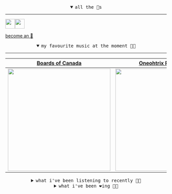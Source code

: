 <details open>

<summary align="center"><samp>all the 🥚s</samp></summary>
<hr />

<a href="https://github.com/pvinis"><img src="https://avatars0.githubusercontent.com/u/100233?s=90&v=4" width="30" height="30" /><a href="https://github.com/maxPugh"><img src="https://avatars2.githubusercontent.com/u/46350013?s=90&u=52a601eaa2d272b35477d096fe782ebf0a8a1f68&v=4" width="30" height="30" />

<samp><a href="https://github.com/bitttttten/bitttttten/stargazers">become an 🥚</a></samp>

</details>

<details open>

<summary align="center"><samp>my favourite music at the moment 🎵🎶</samp></summary>
<hr />

<!-- toc -->

| [Boards of Canada](https://open.spotify.com/artist/2VAvhf61GgLYmC6C8anyX1)                                                                                       | [Oneohtrix Point Never](https://open.spotify.com/artist/2wPDbhaGXCqROrVmwDdCrK)                                                                                  | [Foxes In Fiction](https://open.spotify.com/artist/3GSt4ZSP1wEtdbcTTbwjpW)                                                                                       | [Goldmund](https://open.spotify.com/artist/0R5BzePlbvG8xTXw0QF3uw)                                                                                               |
| ---------------------------------------------------------------------------------------------------------------------------------------------------------------- | ---------------------------------------------------------------------------------------------------------------------------------------------------------------- | ---------------------------------------------------------------------------------------------------------------------------------------------------------------- | ---------------------------------------------------------------------------------------------------------------------------------------------------------------- |
| [<img src="https://i.scdn.co/image/c0b33a8d211600d70dcda3077d6a582da34321b0" width="320" height="auto">](https://open.spotify.com/artist/2VAvhf61GgLYmC6C8anyX1) | [<img src="https://i.scdn.co/image/0513eb98de7ee505153e9175f79e3fb59457c9aa" width="320" height="auto">](https://open.spotify.com/artist/2wPDbhaGXCqROrVmwDdCrK) | [<img src="https://i.scdn.co/image/bf62ae0b2e31f68694ca44e8d0ef33e51714a4f8" width="320" height="auto">](https://open.spotify.com/artist/3GSt4ZSP1wEtdbcTTbwjpW) | [<img src="https://i.scdn.co/image/fd4e75aa106e23655cd5fc5b25e836979b063a69" width="320" height="auto">](https://open.spotify.com/artist/0R5BzePlbvG8xTXw0QF3uw) |

<!-- tocstop -->

</details>

<details>

<summary align="center"><samp>what i've been listening to recently 🎵🎶</samp></summary>
<hr />

<!-- toc -->

| [1993 Band Practice<br />Four Tet](https://open.spotify.com/track/4erKpW9BBDd2XMkQOkBANv)                                                                       | [Udu<br />O'Flynn](https://open.spotify.com/track/1XjE9koowLUErB2GB1QRh9)                                                                                       | [Beginner's Luck<br />Maribou State](https://open.spotify.com/track/6adjXENHRzh4uyVziFlVGm)                                                                     | [Lovers Carvings - WXAXRXP Ses…<br />Bibio](https://open.spotify.com/track/0O8opD0spCg2nheujR7DyP)                                                              |
| --------------------------------------------------------------------------------------------------------------------------------------------------------------- | --------------------------------------------------------------------------------------------------------------------------------------------------------------- | --------------------------------------------------------------------------------------------------------------------------------------------------------------- | --------------------------------------------------------------------------------------------------------------------------------------------------------------- |
| [<img src="https://i.scdn.co/image/f96458025a0640bf1d3c8f764a42ec21d4db1eae" width="320" height="auto">](https://open.spotify.com/track/4erKpW9BBDd2XMkQOkBANv) | [<img src="https://i.scdn.co/image/a2359feb2917682f952352e4ff6b44d316c46083" width="320" height="auto">](https://open.spotify.com/track/1XjE9koowLUErB2GB1QRh9) | [<img src="https://i.scdn.co/image/1294a548ccadf00500f3524e7fa64434cf2fa6f5" width="320" height="auto">](https://open.spotify.com/track/6adjXENHRzh4uyVziFlVGm) | [<img src="https://i.scdn.co/image/b2859212c7305aa2bddfad2f653c66bbc7482d22" width="320" height="auto">](https://open.spotify.com/track/0O8opD0spCg2nheujR7DyP) |

<!-- tocstop -->

</details>

<details>

<summary align="center"><samp>what i've been ❤️ing 🎵🎶</samp></summary>
<hr />

<!-- toc -->

| [Rush to Spark<br />Foxes In Fiction](https://open.spotify.com/album/0y7g52dxKyaPpHtHLFaLwU)                                                                    | [Paul<br />Big Thief](https://open.spotify.com/album/4onPyHor2yOlVxCsIaGyHH)                                                                                    | [Zoo Eyes<br />Aldous Harding](https://open.spotify.com/album/0QNJa03XQeMOuQhi9izThh)                                                                           | [These Few Presidents<br />WHY?](https://open.spotify.com/album/1tJxMO9l5YQEOsqfk7PlTd)                                                                         |
| --------------------------------------------------------------------------------------------------------------------------------------------------------------- | --------------------------------------------------------------------------------------------------------------------------------------------------------------- | --------------------------------------------------------------------------------------------------------------------------------------------------------------- | --------------------------------------------------------------------------------------------------------------------------------------------------------------- |
| [<img src="https://i.scdn.co/image/ab67616d0000b27387c1154455b248842d9b32a2" width="320" height="auto">](https://open.spotify.com/album/0y7g52dxKyaPpHtHLFaLwU) | [<img src="https://i.scdn.co/image/ab67616d0000b2737c489be841df6272caed47e9" width="320" height="auto">](https://open.spotify.com/album/4onPyHor2yOlVxCsIaGyHH) | [<img src="https://i.scdn.co/image/ab67616d0000b2733b5bd0bc8b71a4bd2edf7b69" width="320" height="auto">](https://open.spotify.com/album/0QNJa03XQeMOuQhi9izThh) | [<img src="https://i.scdn.co/image/ab67616d0000b2734556aa246cfdb8882b3d345d" width="320" height="auto">](https://open.spotify.com/album/1tJxMO9l5YQEOsqfk7PlTd) |

<!-- tocstop -->

</details>
